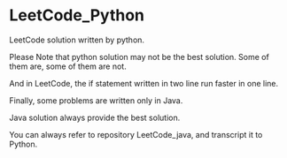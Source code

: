 # LeetCode_Python
 
LeetCode solution written by python.

Please Note that python solution may not be the best solution. Some of them are, some of them are not.

And in LeetCode, the if statement written in two line run faster in one line.

Finally, some problems are written only in Java.

Java solution always provide the best solution.

You can always refer to repository LeetCode_java, and transcript it to Python.
